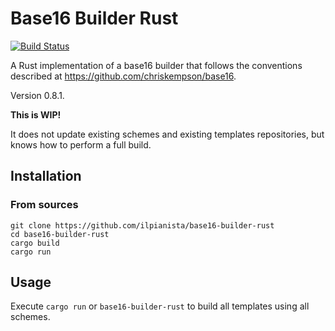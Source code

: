 # Base16 Builder Rust

[![Build Status](https://gitlab.com/ilpianista/base16-builder-rust/badges/master/build.svg)](https://gitlab.com/ilpianista/base16-builder-rust/pipelines)

A Rust implementation of a base16 builder that follows the conventions described at https://github.com/chriskempson/base16.

Version 0.8.1.

**This is WIP!**

It does not update existing schemes and existing templates repositories, but knows how to perform a full build.

## Installation

### From sources

    git clone https://github.com/ilpianista/base16-builder-rust
    cd base16-builder-rust
    cargo build
    cargo run

## Usage

Execute `cargo run` or `base16-builder-rust` to build all templates using all schemes.

